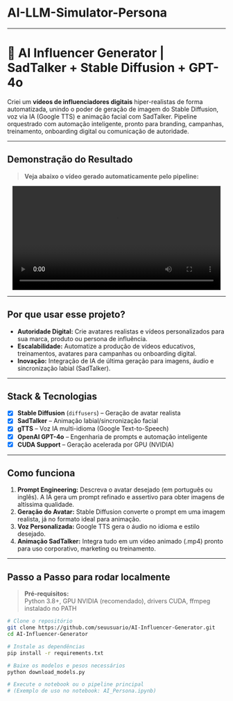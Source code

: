 # AI-LLM-Simulator-Persona

---

# 🚀 AI Influencer Generator | SadTalker + Stable Diffusion + GPT-4o

Criei um **vídeos de influenciadores digitais** hiper-realistas de forma automatizada, unindo o poder de geração de imagem do Stable Diffusion, voz via IA (Google TTS) e animação facial com SadTalker. Pipeline orquestrado com automação inteligente, pronto para branding, campanhas, treinamento, onboarding digital ou comunicação de autoridade.

---

## Demonstração do Resultado

> **Veja abaixo o vídeo gerado automaticamente pelo pipeline:**

<div align="center">
  
<!-- Substitua o link pelo upload do seu vídeo .mp4 gerado -->
<video width="480" controls>
  <source src="results/2025_07_05_16.44.37.mp4" type="video/mp4">
  Seu navegador não suporta a exibição de vídeo.
</video>

</div>

---

## Por que usar esse projeto?

- **Autoridade Digital:** Crie avatares realistas e vídeos personalizados para sua marca, produto ou persona de influência.
- **Escalabilidade:** Automatize a produção de vídeos educativos, treinamentos, avatares para campanhas ou onboarding digital.
- **Inovação:** Integração de IA de última geração para imagens, áudio e sincronização labial (SadTalker).

---

## Stack & Tecnologias

- [x] **Stable Diffusion** (`diffusers`) – Geração de avatar realista
- [x] **SadTalker** – Animação labial/sincronização facial
- [x] **gTTS** – Voz IA multi-idioma (Google Text-to-Speech)
- [x] **OpenAI GPT-4o** – Engenharia de prompts e automação inteligente
- [x] **CUDA Support** – Geração acelerada por GPU (NVIDIA)

---

## Como funciona

1. **Prompt Engineering:** Descreva o avatar desejado (em português ou inglês). A IA gera um prompt refinado e assertivo para obter imagens de altíssima qualidade.
2. **Geração do Avatar:** Stable Diffusion converte o prompt em uma imagem realista, já no formato ideal para animação.
3. **Voz Personalizada:** Google TTS gera o áudio no idioma e estilo desejado.
4. **Animação SadTalker:** Integra tudo em um vídeo animado (.mp4) pronto para uso corporativo, marketing ou treinamento.

---

## Passo a Passo para rodar localmente

> **Pré-requisitos:**  
> Python 3.8+, GPU NVIDIA (recomendado), drivers CUDA, ffmpeg instalado no PATH

```bash
# Clone o repositório
git clone https://github.com/seuusuario/AI-Influencer-Generator.git
cd AI-Influencer-Generator

# Instale as dependências
pip install -r requirements.txt

# Baixe os modelos e pesos necessários
python download_models.py

# Execute o notebook ou o pipeline principal
# (Exemplo de uso no notebook: AI_Persona.ipynb)

